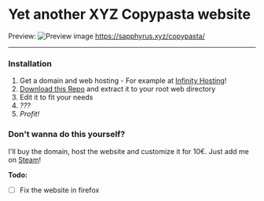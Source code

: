 # Yet another XYZ Copypasta website

Preview:
![Preview image](https://dl.sapphyrus.xyz/ajyr7s91.png/)
https://sapphyrus.xyz/copypasta/

***

### Installation
1. Get a domain and web hosting - For example at [Infinity Hosting](https://infinity-hosting.com/?s=webhosting)!
2. [Download this Repo](https://github.com/DrakeWitt/steam-yellow/archive/master.zip) and extract it to your root web directory
3. Edit it to fit your needs
4. *???*
5. *Profit!*

### Don't wanna do this yourself?
I'll buy the domain, host the website and customize it for 10€.
Just add me on [Steam](https://steamcommunity.com/id/sapphyrusxyz)!

**Todo:**
- [ ] Fix the website in firefox